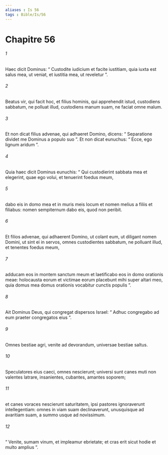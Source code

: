 ```yaml
---
aliases : Is 56
tags : Bible/Is/56
---
```


# Chapitre 56

###### 1
Haec dicit Dominus: “ Custodite iudicium et facite iustitiam, quia iuxta est salus mea, ut veniat, et iustitia mea, ut reveletur ”.
###### 2
Beatus vir, qui facit hoc, et filius hominis, qui apprehendit istud, custodiens sabbatum, ne polluat illud, custodiens manum suam, ne faciat omne malum.
###### 3
Et non dicat filius advenae, qui adhaeret Domino, dicens: “ Separatione dividet me Dominus a populo suo ”. Et non dicat eunuchus: “ Ecce, ego lignum aridum ”.
###### 4
Quia haec dicit Dominus eunuchis: “ Qui custodierint sabbata mea et elegerint, quae ego volui, et tenuerint foedus meum,
###### 5
dabo eis in domo mea et in muris meis locum et nomen melius a filiis et filiabus: nomen sempiternum dabo eis, quod non peribit.
###### 6
Et filios advenae, qui adhaerent Domino, ut colant eum, ut diligant nomen Domini, ut sint ei in servos, omnes custodientes sabbatum, ne polluant illud, et tenentes foedus meum,
###### 7
adducam eos in montem sanctum meum et laetificabo eos in domo orationis meae: holocausta eorum et victimae eorum placebunt mihi super altari meo, quia domus mea domus orationis vocabitur cunctis populis ”.
###### 8
Ait Dominus Deus, qui congregat dispersos Israel: “ Adhuc congregabo ad eum praeter congregatos eius ”.
###### 9
Omnes bestiae agri, venite ad devorandum, universae bestiae saltus.
###### 10
Speculatores eius caeci, omnes nescierunt; universi sunt canes muti non valentes latrare, insanientes, cubantes, amantes soporem;
###### 11
et canes voraces nescierunt saturitatem, ipsi pastores ignoraverunt intellegentiam: omnes in viam suam declinaverunt, unusquisque ad avaritiam suam, a summo usque ad novissimum.
###### 12
“ Venite, sumam vinum, et impleamur ebrietate; et cras erit sicut hodie et multo amplius ”.
